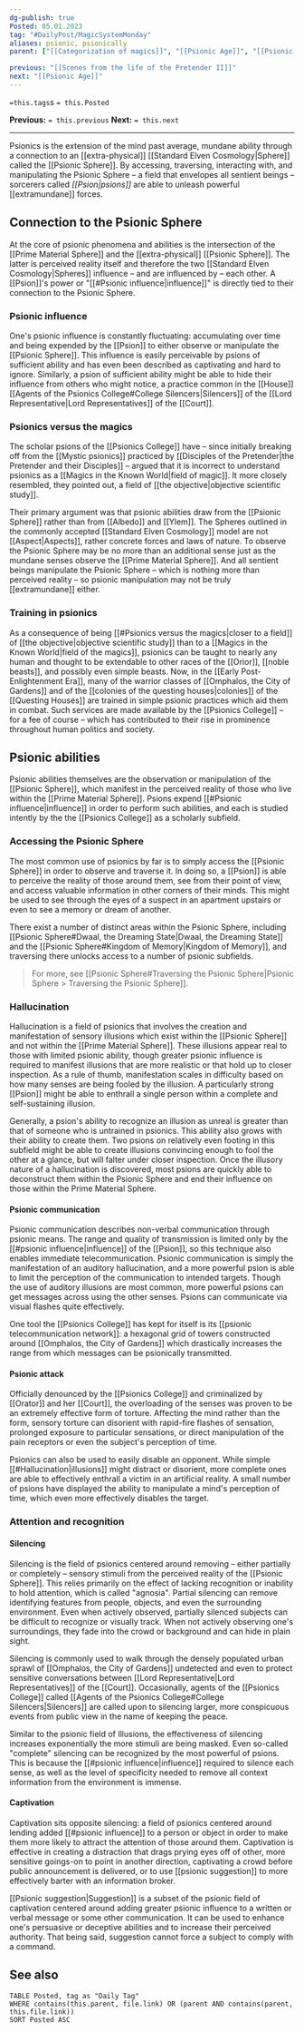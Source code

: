 ```yaml
---
dg-publish: true
Posted: 05.01.2023
tag: "#DailyPost/MagicSystemMonday"
aliases: psionic, psionically
parent: ["[[Categorization of magics]]", "[[Psionic Age]]", "[[Psionic Sphere]]", "[[Psionics College]]", "[[History of Psionics]]", "[[Psions of the Known World]]", "[[Gljiva, the Conquering Fungus]]"]

previous: "[[Scenes from the life of the Pretender II]]"
next: "[[Psionic Age]]"
---
```

`=this.tags`s
`= this.Posted`

**Previous:** `= this.previous`
**Next:** `= this.next`

---

Psionics is the extension of the mind past average, mundane ability through a connection to an [[extra-physical]] [[Standard Elven Cosmology|Sphere]] called the [[Psionic Sphere]]. By accessing, traversing, interacting with, and manipulating the Psionic Sphere – a field that envelopes all sentient beings – sorcerers called *[[Psion|psions]]* are able to unleash powerful [[extramundane]] forces.

## Connection to the Psionic Sphere

At the core of psionic phenomena and abilities is the intersection of the [[Prime Material Sphere]] and the [[extra-physical]] [[Psionic Sphere]]. The latter is perceived reality itself and therefore the two [[Standard Elven Cosmology|Spheres]] influence – and are influenced by – each other. A [[Psion]]'s power or "[[#Psionic influence|influence]]" is directly tied to their connection to the Psionic Sphere.

### Psionic influence

One's psionic influence is constantly fluctuating: accumulating over time and being expended by the [[Psion]] to either observe or manipulate the [[Psionic Sphere]]. This influence is easily perceivable by psions of sufficient ability and has even been described as captivating and hard to ignore. Similarly, a psion of sufficient ability might be able to hide their influence from others who might notice, a practice common in the [[House]] [[Agents of the Psionics College#College Silencers|Silencers]] of the [[Lord Representative|Lord Representatives]] of the [[Court]].

### Psionics versus the magics

The scholar psions of the [[Psionics College]] have – since initially breaking off from the [[Mystic psionics]] practiced by [[Disciples of the Pretender|the Pretender and their Disciples]] – argued that it is incorrect to understand psionics as a [[Magics in the Known World|field of magic]]. It more closely resembled, they pointed out, a field of [[the objective|objective scientific study]].

Their primary argument was that psionic abilities draw from the [[Psionic Sphere]] rather than from [[Albedo]] and [[Ylem]]. The Spheres outlined in the commonly accepted [[Standard Elven Cosmology]] model are not [[Aspect|Aspects]], rather concrete forces and laws of nature. To observe the Psionic Sphere may be no more than an additional sense just as the mundane senses observe the [[Prime Material Sphere]]. And all sentient beings manipulate the Psionic Sphere – which is nothing more than perceived reality – so psionic manipulation may not be truly [[extramundane]] either.

### Training in psionics

As a consequence of being [[#Psionics versus the magics|closer to a field]] of [[the objective|objective scientific study]] than to a [[Magics in the Known World|field of the magics]], psionics can be taught to nearly any human and thought to be extendable to other races of the [[Orior]], [[noble beasts]], and possibly even simple beasts. Now, in the [[Early Post-Enlightenment Era]], many of the warrior classes of [[Omphalos, the City of Gardens]] and of the [[colonies of the questing houses|colonies]] of the [[Questing Houses]] are trained in simple psionic practices which aid them in combat. Such services are made available by the [[Psionics College]] – for a fee of course – which has contributed to their rise in prominence throughout human politics and society.

## Psionic abilities

Psionic abilities themselves are the observation or manipulation of the [[Psionic Sphere]], which manifest in the perceived reality of those who live within the [[Prime Material Sphere]]. Psions expend [[#Psionic influence|influence]] in order to perform such abilities, and each is studied intently by the the [[Psionics College]] as a scholarly subfield.

### Accessing the Psionic Sphere

The most common use of psionics by far is to simply access the [[Psionic Sphere]] in order to observe and traverse it. In doing so, a [[Psion]] is able to perceive the reality of those around them, see from their point of view, and access valuable information in other corners of their minds. This might be used to see through the eyes of a suspect in an apartment upstairs or even to see a memory or dream of another.

There exist a number of distinct areas within the Psionic Sphere, including [[Psionic Sphere#Dwaal, the Dreaming State|Dwaal, the Dreaming State]] and the [[Psionic Sphere#Kingdom of Memory|Kingdom of Memory]], and traversing there unlocks access to a number of psionic subfields.

> For more, see [[Psionic Sphere#Traversing the Psionic Sphere|Psionic Sphere > Traversing the Psionic Sphere]].

### Hallucination

Hallucination is a field of psionics that involves the creation and manifestation of sensory illusions which exist within the [[Psionic Sphere]] and not within the [[Prime Material Sphere]]. These illusions appear real to those with limited psionic ability, though greater psionic influence is required to manifest illusions that are more realistic or that hold up to closer inspection. As a rule of thumb, manifestation scales in difficulty based on how many senses are being fooled by the illusion. A particularly strong [[Psion]] might be able to enthrall a single person within a complete and self-sustaining illusion.

Generally, a psion's ability to recognize an illusion as unreal is greater than that of someone who is untrained in psionics. This ability also grows with their ability to create them. Two psions on relatively even footing in this subfield might be able to create illusions convincing enough to fool the other at a glance, but will falter under closer inspection. Once the illusory nature of a hallucination is discovered, most psions are quickly able to deconstruct them within the Psionic Sphere and end their influence on those within the Prime Material Sphere.

#### Psionic communication

Psionic communication describes non-verbal communication through psionic means. The range and quality of transmission is limited only by the [[#psionic influence|influence]] of the [[Psion]], so this technique also enables immediate telecommunication. Psionic communication is simply the manifestation of an auditory hallucination, and a more powerful psion is able to limit the perception of the communication to intended targets. Though the use of auditory illusions are most common, more powerful psions can get messages across using the other senses. Psions can communicate via visual flashes quite effectively.

One tool the [[Psionics College]] has kept for itself is its [[psionic telecommunication network]]: a hexagonal grid of towers constructed around [[Omphalos, the City of Gardens]] which drastically increases the range from which messages can be psionically transmitted.

#### Psionic attack

Officially denounced by the [[Psionics College]] and criminalized by [[Orator]] and her [[Court]], the overloading of the senses was proven to be an extremely effective form of torture. Affecting the mind rather than the form, sensory torture can disorient with rapid-fire flashes of sensation, prolonged exposure to particular sensations, or direct manipulation of the pain receptors or even the subject's perception of time.

Psionics can also be used to easily disable an opponent. While simple [[#Hallucination|illusions]] might distract or disorient, more complete ones are able to effectively enthrall a victim in an artificial reality. A small number of psions have displayed the ability to manipulate a mind's perception of time, which even more effectively disables the target.

### Attention and recognition

#### Silencing

Silencing is the field of psionics centered around removing – either partially or completely – sensory stimuli from the perceived reality of the [[Psionic Sphere]]. This relies primarily on the effect of lacking recognition or inability to hold attention, which is called "agnosia". Partial silencing can remove identifying features from people, objects, and even the surrounding environment. Even when actively observed, partially silenced subjects can be difficult to recognize or visually track. When not actively observing one's surroundings, they fade into the crowd or background and can hide in plain sight.

Silencing is commonly used to walk through the densely populated urban sprawl of [[Omphalos, the City of Gardens]] undetected and even to protect sensitive conversations between [[Lord Representative|Lord Representatives]] of the [[Court]]. Occasionally, agents of the [[Psionics College]] called [[Agents of the Psionics College#College Silencers|Silencers]] are called upon to silencing larger, more conspicuous events from public view in the name of keeping the peace.

Similar to the psionic field of Illusions, the effectiveness of silencing increases exponentially the more stimuli are being masked. Even so-called "complete" silencing can be recognized by the most powerful of psions. This is because the [[#psionic influence|influence]] required to silence each sense, as well as the level of specificity needed to remove all context information from the environment is immense.

#### Captivation

Captivation sits opposite silencing: a field of psionics centered around lending added [[#psionic influence]] to a person or object in order to make them more likely to attract the attention of those around them. Captivation is effective in creating a distraction that drags prying eyes off of other, more sensitive goings-on to point in another direction, captivating a crowd before public announcement is delivered, or to use [[psionic suggestion]] to more effectively barter with an information broker.

[[Psionic suggestion|Suggestion]] is a subset of the psionic field of captivation centered around adding greater psionic influence to a written or verbal message or some other communication. It can be used to enhance one's persuasive or deceptive abilities and to increase their perceived authority. That being said, suggestion cannot force a subject to comply with a command.

## See also

```dataview
TABLE Posted, tag as "Daily Tag"
WHERE contains(this.parent, file.link) OR (parent AND contains(parent, this.file.link))
SORT Posted ASC
```